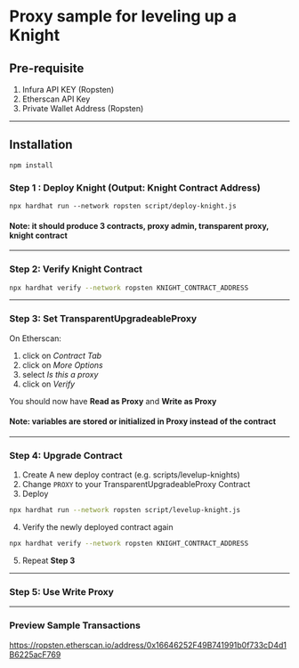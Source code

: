 # Proxy sample for leveling up a Knight 
## Pre-requisite
1. Infura API KEY (Ropsten)
2. Etherscan API Key
3. Private Wallet Address (Ropsten)
___
## Installation 
```shell
npm install
```  
### **Step 1** : Deploy Knight (Output: Knight Contract Address)
```shell
npx hardhat run --network ropsten script/deploy-knight.js
```
#### Note: it should produce 3 contracts, proxy admin, transparent proxy, knight contract
___

### **Step 2**: Verify Knight Contract
```sh
npx hardhat verify --network ropsten KNIGHT_CONTRACT_ADDRESS
```
___
### **Step 3**: Set TransparentUpgradeableProxy 
On Etherscan:
1. click on *Contract Tab*
2. click on *More Options*
3. select *Is this a proxy* 
4. click on *Verify*

You should now have **Read as Proxy** and **Write as Proxy**
#### Note: variables are stored or initialized in Proxy instead of the contract
___
### **Step 4**: Upgrade Contract 
1. Create A new deploy contract (e.g. scripts/levelup-knights)
2. Change `PROXY` to your TransparentUpgradeableProxy Contract
3. Deploy
```sh
npx hardhat run --network ropsten script/levelup-knight.js
```
4. Verify the newly deployed contract again
```sh
npx hardhat verify --network ropsten KNIGHT_CONTRACT_ADDRESS
```
5. Repeat **Step 3**
___
### **Step 5**:  Use Write Proxy
___
### Preview Sample Transactions
https://ropsten.etherscan.io/address/0x16646252F49B741991b0f733cD4d1B6225acF769

